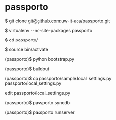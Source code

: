 passporto
=========

$ git clone git@github.com:uw-it-aca/passporto.git

$ virtualenv --no-site-packages passporto

$ cd passporto/

$ source bin/activate

(passporto)$ python bootstrap.py

(passporto)$ buildout

(passporto)$ cp passporto/sample.local_settings.py passporto/local_settings.py

edit passporto/local_settings.py

(passporto)$ passporto syncdb

(passporto)$ passporto runserver
